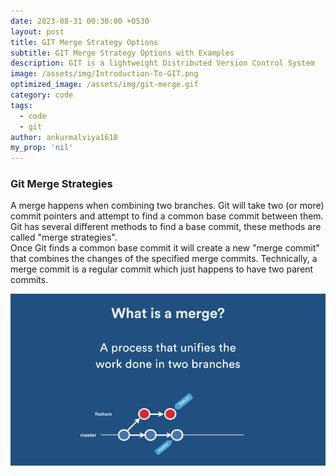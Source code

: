 ```yaml
---
date: 2023-08-31 00:30:00 +0530
layout: post
title: GIT Merge Strategy Options
subtitle: GIT Merge Strategy Options with Examples
description: GIT is a lightweight Distributed Version Control System
image: /assets/img/Introduction-To-GIT.png
optimized_image: /assets/img/git-merge.gif
category: code
tags:
  - code
  - git
author: ankurmalviya1618
my_prop: 'nil'
---
```

<h3>Git Merge Strategies</h3>
<p>
    A merge happens when combining two branches. Git will take two (or more) commit pointers and attempt to find a common base commit between them. 
    Git has several different methods to find a base commit, these methods are called "merge strategies". <br>
    Once Git finds a common base commit it will create a new "merge commit" that combines the changes of the specified merge commits. Technically, a merge commit is a regular commit which just happens to have two parent commits.
</p>
<img src="/assets/img/what-is-a-merge.gif" alt="">

